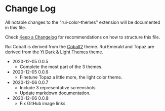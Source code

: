 # Change Log

All notable changes to the "rui-color-themes" extension will be documented in this file.

Check [Keep a Changelog](http://keepachangelog.com/) for recommendations on how to structure this file.

Rui Cobalt is derived from the [Cobalt2](https://github.com/wesbos/cobalt2-vscode) theme.
Rui Emerald and Topaz are derived from the [Yi Dark & Light Themes](https://github.com/wangweixuan/yithemes) theme.


- 2020-12-05 0.0.5
  - Complete the most part of the 3 themes.
- 2020-12-05 0.0.6
  - Finetune Topaz a little more, the light color theme.
- 2020-12-06 0.0.7
  - Include 3 representative screenshots
  - Update markdown documentation.
- 2020-12-06 0.0.8
  - Fix GitHub image links.



